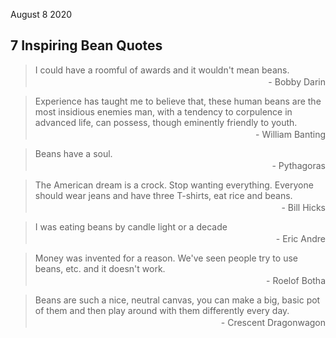 <style>
.at{text-align:right;display:block;margin-top:2px}
</style>
August 8 2020

## 7 Inspiring Bean Quotes

> I could have a roomful of awards and it wouldn't mean beans.<br><span class=at>- Bobby Darin</span>

> Experience has taught me to believe that, these human beans are the most insidious enemies man, with a tendency to corpulence in advanced life, can possess, though eminently friendly to youth.<br><span class=at>- William Banting</span>

> Beans have a soul.<br><span class=at>- Pythagoras</span>

> The American dream is a crock. Stop wanting everything. Everyone should wear jeans and have three T-shirts, eat rice and beans.<br><span class=at>- Bill Hicks</span>

> I was eating beans by candle light or a decade<br><span class=at>- Eric Andre</span>

> Money was invented for a reason. We've seen people try to use beans, etc. and it doesn't work.<br><span class=at>- Roelof Botha</span>

> Beans are such a nice, neutral canvas, you can make a big, basic pot of them and then play around with them differently every day.<br><span class=at>- Crescent Dragonwagon</span>
